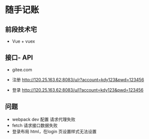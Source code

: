 # 随手记账

## 前段技术宅

- Vue + vuex

## 接口- API

- gitee.com

- 注册
http://120.25.163.62:8083/u/r?account=kdy123&pwd=123456
- 登录
http://120.25.163.62:8083/u/l?account=kdy123&pwd=123456


## 问题

- webpack dev 配置 请求代理失败
- fetch 请求接口数据失败
- 登录布局 html，在login 页设置样式无法设置
